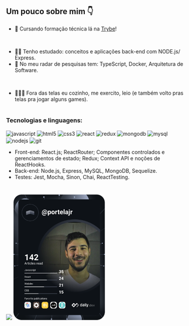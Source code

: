 ## Um pouco sobre mim 👇

- 🚩  Cursando formação técnica lá na <a href="https://www.betrybe.com/formacao-desenvolvimento-web">Trybe</a>!
<br>

- 👨‍💻  Tenho estudado: conceitos e aplicações back-end com NODE.js/ Express.
- 🧐  No meu radar de pesquisas tem:  TypeScript, Docker, Arquitetura de Software.

<br>

- 🧘‍🎮🍳 Fora das telas eu cozinho, me exercito, leio (e também volto pras telas pra jogar alguns games).


#

### Tecnologias e linguagens:

<div style="display: inline-block">
  <img align="center" alt="javascript" height="70" width="50" src="https://cdn.jsdelivr.net/gh/devicons/devicon/icons/javascript/javascript-original.svg" />
  <img align="center" alt="html5" height="70" width="50" src="https://cdn.jsdelivr.net/gh/devicons/devicon/icons/html5/html5-plain-wordmark.svg" />
  <img align="center" alt="css3" height="70" width="50" src="https://cdn.jsdelivr.net/gh/devicons/devicon/icons/css3/css3-plain-wordmark.svg" />
  <img align="center" alt="react" height="70" width="50" src="https://cdn.jsdelivr.net/gh/devicons/devicon/icons/react/react-original-wordmark.svg" />
  <img align="center" alt="redux" height="70" width="50" src="https://cdn.jsdelivr.net/gh/devicons/devicon/icons/redux/redux-original.svg" />
  <img align="center" alt="mongodb" height="70" width="50" src="https://cdn.jsdelivr.net/gh/devicons/devicon/icons/mongodb/mongodb-plain-wordmark.svg" />
  <img align="center" alt="mysql" height="70" width="50" src="https://cdn.jsdelivr.net/gh/devicons/devicon/icons/mysql/mysql-plain-wordmark.svg" />
  <img align="center" alt="nodejs" height="70" width="50" src="https://cdn.jsdelivr.net/gh/devicons/devicon/icons/nodejs/nodejs-plain-wordmark.svg" />
  <img align="center" alt="git" height="70" width="50"src="https://cdn.jsdelivr.net/gh/devicons/devicon/icons/git/git-plain-wordmark.svg" />
</div>

- Front-end: React.js; ReactRouter; Componentes controlados e gerenciamentos de estado; Redux; Context API e noções de ReactHooks.
- Back-end: Node.js, Express, MySQL, MongoDB, Sequelize. 
- Testes: Jest, Mocha, Sinon, Chai, ReactTesting.

#

<div>
  <img height="180em" src="https://github-readme-stats.vercel.app/api?username=portelajr&include_all_commits=true&count_private=true&hide=stars" />
  <a href="https://daily.dev/"><img src="https://github.com/portelajr/portelajr/blob/main/devcard.svg" width="250" alt="portelajr DevCard"/></a>
</div>

#
